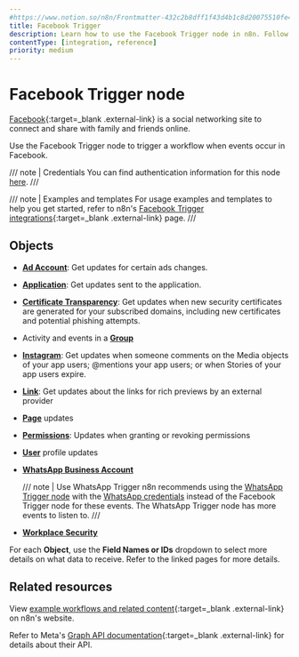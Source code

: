 ```yaml
---
#https://www.notion.so/n8n/Frontmatter-432c2b8dff1f43d4b1c8d20075510fe4
title: Facebook Trigger
description: Learn how to use the Facebook Trigger node in n8n. Follow technical documentation to integrate Facebook Trigger node into your workflows.
contentType: [integration, reference]
priority: medium
---
```


# Facebook Trigger node

[Facebook](https://www.facebook.com/){:target=_blank .external-link} is a social networking site to connect and share with family and friends online.

Use the Facebook Trigger node to trigger a workflow when events occur in Facebook.

/// note | Credentials
You can find authentication information for this node [here](/integrations/builtin/credentials/facebookapp/).
///

///  note  | Examples and templates
For usage examples and templates to help you get started, refer to n8n's [Facebook Trigger integrations](https://n8n.io/integrations/facebook-trigger/){:target=_blank .external-link} page.
///

## Objects

- [**Ad Account**](/integrations/builtin/trigger-nodes/n8n-nodes-base.facebooktrigger/ad-account/): Get updates for certain ads changes.
- [**Application**](/integrations/builtin/trigger-nodes/n8n-nodes-base.facebooktrigger/application/): Get updates sent to the application.
- [**Certificate Transparency**](/integrations/builtin/trigger-nodes/n8n-nodes-base.facebooktrigger/certificate-transparency/): Get updates when new security certificates are generated for your subscribed domains, including new certificates and potential phishing attempts.
- Activity and events in a [**Group**](/integrations/builtin/trigger-nodes/n8n-nodes-base.facebooktrigger/group/)
- [**Instagram**](/integrations/builtin/trigger-nodes/n8n-nodes-base.facebooktrigger/instagram/): Get updates when someone comments on the Media objects of your app users; @mentions your app users; or when Stories of your app users expire.
- [**Link**](/integrations/builtin/trigger-nodes/n8n-nodes-base.facebooktrigger/link/): Get updates about the links for rich previews by an external provider
- [**Page**](/integrations/builtin/trigger-nodes/n8n-nodes-base.facebooktrigger/page/) updates
- [**Permissions**](/integrations/builtin/trigger-nodes/n8n-nodes-base.facebooktrigger/permissions/): Updates when granting or revoking permissions
- [**User**](/integrations/builtin/trigger-nodes/n8n-nodes-base.facebooktrigger/user/) profile updates
- [**WhatsApp Business Account**](/integrations/builtin/trigger-nodes/n8n-nodes-base.facebooktrigger/whatsapp/)
    
    /// note | Use WhatsApp Trigger
    n8n recommends using the [WhatsApp Trigger node](/integrations/builtin/trigger-nodes/n8n-nodes-base.whatsapptrigger/) with the [WhatsApp credentials](/integrations/builtin/credentials/whatsapp/) instead of the Facebook Trigger node for these events. The WhatsApp Trigger node has more events to listen to.
    ///

- [**Workplace Security**](/integrations/builtin/trigger-nodes/n8n-nodes-base.facebooktrigger/workplace-security/)

For each **Object**, use the **Field Names or IDs** dropdown to select more details on what data to receive. Refer to the linked pages for more details.

## Related resources

View [example workflows and related content](https://n8n.io/integrations/facebook-trigger/){:target=_blank .external-link} on n8n's website.

Refer to Meta's [Graph API documentation](https://developers.facebook.com/docs/graph-api/webhooks/reference){:target=_blank .external-link} for details about their API.
